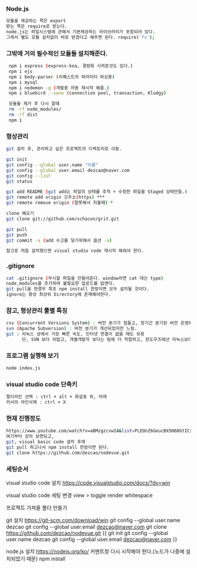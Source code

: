 ### Node.js
```sh
모듈을 제공하는 쪽은 export
받는 쪽은 require로 받는다.
node.js는 파일시스템에 관해서 기본제공하는 라이브러리가 포함되어 있다.
그래서 별도 모듈 설치없이 바로 받겠다고 해주면 된다. require('fs');
```

### 그밖에 거의 필수적인 모듈들 설치해준다.
```sh
 npm i express (express-koa, 경량화 시켜준것도 있다.)
 npm i ejs
 npm i body-parser (리퀘스트의 파라미터 파싱용)
 npm i mysql
 npm i nodemon -g (개발중 자동 재시작 해줌.)
 npm i bluebird --save (connection pool, transaction, Kludgy)

 모듈들 제거 후 다시 깔때
 rm -rf node_modules/
 rm -rf dist
 npm i
```

### 형상관리
```sh
git 설치 후, 관리하고 싶은 프로젝트의 디렉토리로 이동. 

git init
git config --global user.name "이름"
git config --global user.email dezcao@naver.com
git config --list
git status

git add README (git add는 파일의 상태를 추적 + 수정한 파일을 Staged 상태만듬.)
git remote add origin 깃주소(https) ***
git remote remove origin (잘못해서 지울때) * 

clone 해오기
git clone git://github.com/schacon/grit.git

git pull
git push
git commit -a (add 수고를 덜기위해서 옵션 -a)

참고로 처음 설치했으면 visual studio code 재시작 해줘야 한다.
```

### .gitignore
```sh
cat .gitignore (무시할 파일을 만들어준다. window라면 cat 대신 type)
node_modules를 추가하여 불필요한 업로드를 없앤다.
git pull을 한경우 최초 npm install 한방이면 모두 설치될 것이다.
ignore는 항상 최상위 Directory에 존재해야한다.
```

### 참고, 형상관리 툴별 특징
```sh
csv (Concurrent Versions System) : 버전 분기가 힘들고, 장기간 분기된 버전 운영에 대해서 설계되지 않았음
svn (Apache Subversion) : 버전 분기가 개선되었지만 느림.
git : 리눅스 상에서 가장 빠른 속도, 인터넷 연결이 없을 때도 유용 
      단, SVN 보다 어렵고, 개별개발자 보다는 팀에 더 적합하고, 윈도우즈에선 리눅스보다 제한적이라 함.
```

### 프로그램 실행해 보기
```sh
node index.js
```

### visual studio code 단축키
```sh
멀티라인 선택 : ctrl + alt + 화살표 위, 아래 
커서의 라인삭제 : ctrl + X
```


### 현재 진행정도
```sh
https://www.youtube.com/watch?v=aBMzgzcvwIA&list=PLEOnZ6GeucBX5H60GtICsoDs9LaFQVDPz&index=2
여기부터 강의 보면되고,
git, visual basic code 설치 후에
git pull 하고나서 npm install 한방이면 된다.
git clone https://github.com/dezcao/nodevue.git
```

### 세팅순서
visual studio code 설치 
    https://code.visualstudio.com/docs/?dv=win


visual studio code 세팅 변경
    view > toggle render whitespace


프로젝트 가져올 폴더 만들기

git 설치
    https://git-scm.com/download/win
    git config --global user.name dezcao
    git config --global user.email dezcao@naver.com
    git clone https://github.com/dezcao/nodevue.git
    {{
        git init
        git config --global user.name dezcao
        git config --global user.email dezcao@naver.com
    }}

node.js 설치
    https://nodejs.org/ko/
    커멘트창 다시 시작해야 한다.(노드가 나중에 설치되었기 때문)
    npm install

